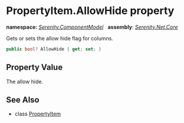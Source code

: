 # PropertyItem.AllowHide property
**namespace:** *[Serenity.ComponentModel](../../README.md#serenity.componentmodel-namespace)*   **assembly**: *[Serenity.Net.Core](../../README.md)*

Gets or sets the allow hide flag for columns.

```csharp
public bool? AllowHide { get; set; }
```

## Property Value

The allow hide.

## See Also

* class [PropertyItem](../PropertyItem.md)